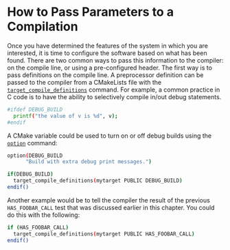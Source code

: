 # How to Pass Parameters to a Compilation
Once you have determined the features of the system in which you are interested, it is time to configure the software based on what has been found. There are two common ways to pass this information to the compiler: on the compile line, or using a pre-configured header. The first way is to pass definitions on the compile line. A preprocessor definition can be passed to the compiler from a CMakeLists file with the [`target_compile_definitions`](https://cmake.org/cmake/help/latest/command/target_compile_definitions.html#command:target_compile_definitions) command. For example, a common practice in C code is to have the ability to selectively compile in/out debug statements.
```sh
#ifdef DEBUG_BUILD
  printf("the value of v is %d", v);
#endif
```

A CMake variable could be used to turn on or off debug builds using the [`option`](https://cmake.org/cmake/help/latest/command/option.html#command:option) command:
```sh
option(DEBUG_BUILD
      "Build with extra debug print messages.")

if(DEBUG_BUILD)
  target_compile_definitions(mytarget PUBLIC DEBUG_BUILD)
endif()
```

Another example would be to tell the compiler the result of the previous `HAS_FOOBAR_CALL` test that was discussed earlier in this chapter. You could do this with the following:
```sh
if (HAS_FOOBAR_CALL)
  target_compile_definitions(mytarget PUBLIC HAS_FOOBAR_CALL)
endif()
```

